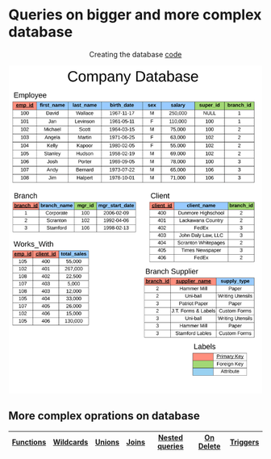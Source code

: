 # Queries on bigger and more complex database
<p align="center">Creating the database <a href="build.sql">code</a></p>

<p align="center"><img src="Assets/company-database-1.png" width="auto" height="650" ></img></p>


<h2> More complex oprations on database</h2>


|<a href="Functions/Functions.sql">Functions<a/>|<a href="Wildcards/Wildcards.sql">Wildcards<a/>|<a href="Unions/Unions.sql">Unions<a/>|<a href="Joins/Joins.sql">Joins</a>|<a href="Nested queries/NestedQueries.sql">Nested queries</a>|<a href="On Delete/OnDelete.sql">On Delete</a>|<a href="Triggers/Triggers.sql">Triggers</a>|
|:---:|:---:|:---:|:---:|:---:|:---:|:---:|


